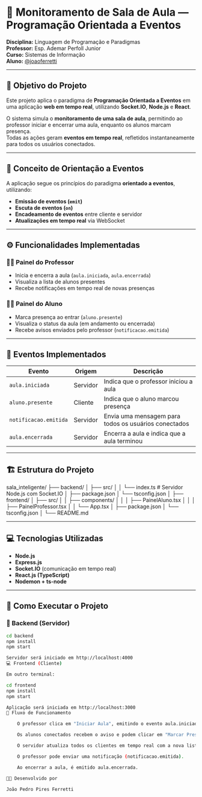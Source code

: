 # 🏫 Monitoramento de Sala de Aula — Programação Orientada a Eventos

**Disciplina:** Linguagem de Programação e Paradigmas  
**Professor:** Esp. Ademar Perfoll Junior  
**Curso:** Sistemas de Informação  
**Aluno:** [@joaoferretti](https://github.com/joaoferretti)

---

## 🎯 Objetivo do Projeto
Este projeto aplica o paradigma de **Programação Orientada a Eventos** em uma aplicação **web em tempo real**, utilizando **Socket.IO**, **Node.js** e **React**.  

O sistema simula o **monitoramento de uma sala de aula**, permitindo ao professor iniciar e encerrar uma aula, enquanto os alunos marcam presença.  
Todas as ações geram **eventos em tempo real**, refletidos instantaneamente para todos os usuários conectados.  

---

## 🧠 Conceito de Orientação a Eventos
A aplicação segue os princípios do paradigma **orientado a eventos**, utilizando:
- **Emissão de eventos (`emit`)**
- **Escuta de eventos (`on`)**
- **Encadeamento de eventos** entre cliente e servidor
- **Atualizações em tempo real** via WebSocket  

---

## ⚙️ Funcionalidades Implementadas

### 👨‍🏫 Painel do Professor
- Inicia e encerra a aula (`aula.iniciada`, `aula.encerrada`)
- Visualiza a lista de alunos presentes
- Recebe notificações em tempo real de novas presenças

### 👩‍🎓 Painel do Aluno
- Marca presença ao entrar (`aluno.presente`)
- Visualiza o status da aula (em andamento ou encerrada)
- Recebe avisos enviados pelo professor (`notificacao.emitida`)

---

## 🧩 Eventos Implementados

| Evento                | Origem     | Descrição |
|------------------------|------------|------------|
| `aula.iniciada`        | Servidor   | Indica que o professor iniciou a aula |
| `aluno.presente`       | Cliente    | Indica que o aluno marcou presença |
| `notificacao.emitida`  | Servidor   | Envia uma mensagem para todos os usuários conectados |
| `aula.encerrada`       | Servidor   | Encerra a aula e indica que a aula terminou |

---

## 🏗️ Estrutura do Projeto

sala_inteligente/
├── backend/
│ ├── src/
│ │ └── index.ts # Servidor Node.js com Socket.IO
│ ├── package.json
│ └── tsconfig.json
│
├── frontend/
│ ├── src/
│ │ ├── components/
│ │ │ ├── PainelAluno.tsx
│ │ │ ├── PainelProfessor.tsx
│ │ └── App.tsx
│ ├── package.json
│ └── tsconfig.json
│
└── README.md


---

## 💻 Tecnologias Utilizadas
- **Node.js**  
- **Express.js**  
- **Socket.IO** (comunicação em tempo real)  
- **React.js (TypeScript)**  
- **Nodemon + ts-node**  

---

## 🚀 Como Executar o Projeto

### 🔧 Backend (Servidor)
```bash
cd backend
npm install
npm start

Servidor será iniciado em http://localhost:4000
💻 Frontend (Cliente)

Em outro terminal:

cd frontend
npm install
npm start

Aplicação será iniciada em http://localhost:3000
🧾 Fluxo de Funcionamento

    O professor clica em "Iniciar Aula", emitindo o evento aula.iniciada.

    Os alunos conectados recebem o aviso e podem clicar em "Marcar Presença", emitindo aluno.presente.

    O servidor atualiza todos os clientes em tempo real com a nova lista de presenças.

    O professor pode enviar uma notificação (notificacao.emitida).

    Ao encerrar a aula, é emitido aula.encerrada.

👨‍💻 Desenvolvido por

João Pedro Pires Ferretti
